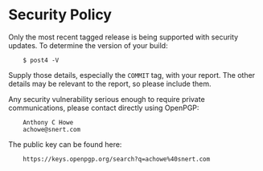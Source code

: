 Security Policy
===============

Only the most recent tagged release is being supported with security updates.  To determine the version of your build:

        $ post4 -V

Supply those details, especially the `COMMIT` tag, with your report.  The other details may be relevant to the report, so please include them.

Any security vulnerability serious enough to require private communications, please contact directly using OpenPGP:

        Anthony C Howe
        achowe@snert.com

The public key can be found here:

        https://keys.openpgp.org/search?q=achowe%40snert.com
